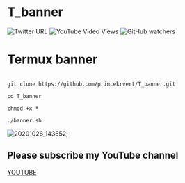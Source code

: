 # T_banner
![Twitter URL](https://img.shields.io/twitter/url?label=follow%20me&style=social&url=https%3A%2F%2Fmobile.twitter.com%2FPrinceK03365733)
![YouTube Video Views](https://img.shields.io/youtube/views/gQcfdXrOhL8?color=%23ff00ff&style=social)
![GitHub watchers](https://img.shields.io/github/watchers/princekrvert/T_banner?color=%23ff00ff&label=viwer&logoColor=%2300FF00)


# Termux banner 
```

git clone https://github.com/princekrvert/T_banner.git

cd T_banner

chmod +x *

./banner.sh

```







![20201026_143552](https://user-images.githubusercontent.com/56459297/97154682-36fec200-179a-11eb-8334-ed54ad5c5026.jpg);

## Please subscribe my YouTube channel 
[YOUTUBE](https://m.youtube.com/c/Princeweb)

